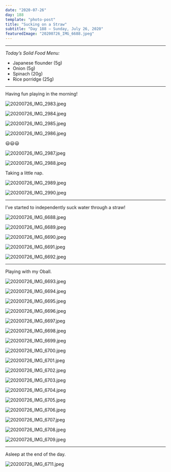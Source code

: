 ```yaml
---
date: "2020-07-26"
day: 188
template: "photo-post"
title: "Sucking on a Straw"
subtitle: "Day 188 – Sunday, July 26, 2020"
featuredImage: "20200726_IMG_6688.jpeg"
---
```


<hr />

_Today’s Solid Food Menu:_

- Japanese flounder (5g)
- Onion (5g)
- Spinach (20g)
- Rice porridge (25g)

<hr />

Having fun playing in the morning!

![20200726_IMG_2983.jpeg](20200726_IMG_2983.jpeg)

![20200726_IMG_2984.jpeg](20200726_IMG_2984.jpeg)

![20200726_IMG_2985.jpeg](20200726_IMG_2985.jpeg)

![20200726_IMG_2986.jpeg](20200726_IMG_2986.jpeg)

😃😃😃

![20200726_IMG_2987.jpeg](20200726_IMG_2987.jpeg)

![20200726_IMG_2988.jpeg](20200726_IMG_2988.jpeg)

Taking a little nap.

![20200726_IMG_2989.jpeg](20200726_IMG_2989.jpeg)

![20200726_IMG_2990.jpeg](20200726_IMG_2990.jpeg)

<hr />

I’ve started to independently suck water through a straw!

![20200726_IMG_6688.jpeg](20200726_IMG_6688.jpeg)

![20200726_IMG_6689.jpeg](20200726_IMG_6689.jpeg)

![20200726_IMG_6690.jpeg](20200726_IMG_6690.jpeg)

![20200726_IMG_6691.jpeg](20200726_IMG_6691.jpeg)

![20200726_IMG_6692.jpeg](20200726_IMG_6692.jpeg)

<hr />

Playing with my Oball.

![20200726_IMG_6693.jpeg](20200726_IMG_6693.jpeg)

![20200726_IMG_6694.jpeg](20200726_IMG_6694.jpeg)

![20200726_IMG_6695.jpeg](20200726_IMG_6695.jpeg)

![20200726_IMG_6696.jpeg](20200726_IMG_6696.jpeg)

![20200726_IMG_6697.jpeg](20200726_IMG_6697.jpeg)

![20200726_IMG_6698.jpeg](20200726_IMG_6698.jpeg)

![20200726_IMG_6699.jpeg](20200726_IMG_6699.jpeg)

![20200726_IMG_6700.jpeg](20200726_IMG_6700.jpeg)

![20200726_IMG_6701.jpeg](20200726_IMG_6701.jpeg)

![20200726_IMG_6702.jpeg](20200726_IMG_6702.jpeg)

![20200726_IMG_6703.jpeg](20200726_IMG_6703.jpeg)

![20200726_IMG_6704.jpeg](20200726_IMG_6704.jpeg)

![20200726_IMG_6705.jpeg](20200726_IMG_6705.jpeg)

![20200726_IMG_6706.jpeg](20200726_IMG_6706.jpeg)

![20200726_IMG_6707.jpeg](20200726_IMG_6707.jpeg)

![20200726_IMG_6708.jpeg](20200726_IMG_6708.jpeg)

![20200726_IMG_6709.jpeg](20200726_IMG_6709.jpeg)

<hr />

Asleep at the end of the day.

![20200726_IMG_6711.jpeg](20200726_IMG_6711.jpeg)
